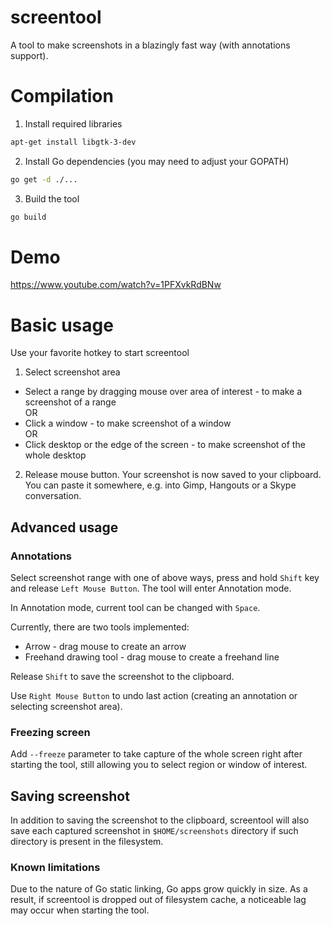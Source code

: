 screentool
=====

A tool to make screenshots in a blazingly fast way (with annotations support).

# Compilation

1. Install required libraries

```bash
apt-get install libgtk-3-dev
```

2. Install Go dependencies (you may need to adjust your GOPATH)

```bash
go get -d ./...
```

3. Build the tool

```bash
go build
```

# Demo

https://www.youtube.com/watch?v=1PFXvkRdBNw

# Basic usage

Use your favorite hotkey to start screentool

1. Select screenshot area

- Select a range by dragging mouse over area of interest - to make a screenshot of a range \
  OR
- Click a window - to make screenshot of a window \
  OR
- Click desktop or the edge of the screen - to make screenshot of the whole desktop

2. Release mouse button. Your screenshot is now saved to your clipboard.
   You can paste it somewhere, e.g. into Gimp, Hangouts or a Skype conversation.

## Advanced usage

### Annotations

Select screenshot range with one of above ways, press and hold `Shift` key and release `Left Mouse Button`.
The tool will enter Annotation mode.

In Annotation mode, current tool can be changed with `Space`.

Currently, there are two tools implemented:

- Arrow - drag mouse to create an arrow
- Freehand drawing tool - drag mouse to create a freehand line

Release `Shift` to save the screenshot to the clipboard.

Use `Right Mouse Button` to undo last action (creating an annotation or selecting screenshot area).

### Freezing screen

Add `--freeze` parameter to take capture of the whole screen right after starting the tool,
still allowing you to select region or window of interest.

## Saving screenshot

In addition to saving the screenshot to the clipboard, screentool will also save each captured 
screenshot in `$HOME/screenshots` directory if such directory is present in the filesystem.

### Known limitations

Due to the nature of Go static linking, Go apps grow quickly in size.
As a result, if screentool is dropped out of filesystem cache, a noticeable lag may 
occur when starting the tool.
